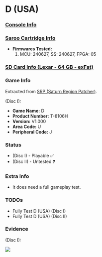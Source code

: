 # D (USA)

### [Console Info](../../../../../Info/Consoles/VA13/README.md)

### [Saroo Cartridge Info](../../../../../Info/Cartridges/RetroGameParadiseStore/1.32F/README.md)

- <b>Firmwares Tested:</b>
  1. MCU: 240627, SS: 240627, FPGA: 05

### [SD Card Info (Lexar - 64 GB - exFat)](../../../../../Info/SdCards/Lexar/64GB/exfat/README.md)

### Game Info

Extracted from [SRP (Saturn Region Patcher)](https://segaxtreme.net/resources/saturn-region-patcher.81/download).

(Disc I):

- <b>Game Name:</b> D
- <b>Product Number:</b> T-8106H
- <b>Version:</b> V1.000
- <b>Area Code:</b> U
- <b>Peripheral Code:</b> J

### Status

- (Disc I) - Playable :white_check_mark:
- (Disc II) - Untested :question:

### Extra Info

- It does need a full gameplay test.

### TODOs

- Fully Test D (USA) (Disc I)
- Fully Test D (USA) (Disc II)

### Evidence

(Disc I):

[![](https://img.youtube.com/vi/n3Uhj8azNiI/0.jpg)](https://www.youtube.com/watch?v=n3Uhj8azNiI)
